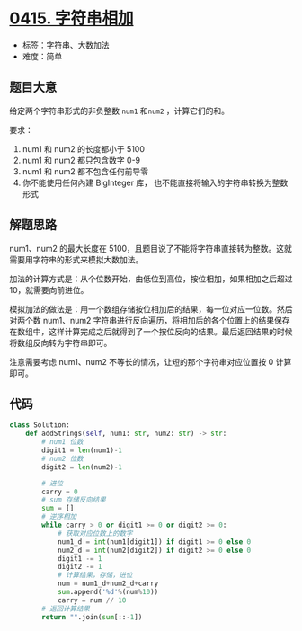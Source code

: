 # [0415. 字符串相加](https://leetcode-cn.com/problems/add-strings/)

- 标签：字符串、大数加法
- 难度：简单

## 题目大意

给定两个字符串形式的非负整数 `num1` 和`num2` ，计算它们的和。

要求：

1. num1 和 num2 的长度都小于 5100
2. num1 和 num2 都只包含数字 0-9
3. num1 和 num2 都不包含任何前导零
4. 你不能使用任何內建 BigInteger 库， 也不能直接将输入的字符串转换为整数形式

## 解题思路

num1、num2 的最大长度在 5100，且题目说了不能将字符串直接转为整数。这就需要用字符串的形式来模拟大数加法。

加法的计算方式是：从个位数开始，由低位到高位，按位相加，如果相加之后超过 10，就需要向前进位。

模拟加法的做法是：用一个数组存储按位相加后的结果，每一位对应一位数。然后对两个数 num1、num2 字符串进行反向遍历，将相加后的各个位置上的结果保存在数组中，这样计算完成之后就得到了一个按位反向的结果。最后返回结果的时候将数组反向转为字符串即可。

注意需要考虑 num1、num2 不等长的情况，让短的那个字符串对应位置按 0 计算即可。

## 代码

```Python
class Solution:
    def addStrings(self, num1: str, num2: str) -> str:
        # num1 位数
        digit1 = len(num1)-1
        # num2 位数
        digit2 = len(num2)-1

        # 进位
        carry = 0
        # sum 存储反向结果
        sum = []
        # 逆序相加
        while carry > 0 or digit1 >= 0 or digit2 >= 0:
            # 获取对应位数上的数字
            num1_d = int(num1[digit1]) if digit1 >= 0 else 0
            num2_d = int(num2[digit2]) if digit2 >= 0 else 0
            digit1 -= 1
            digit2 -= 1
            # 计算结果，存储，进位
            num = num1_d+num2_d+carry
            sum.append('%d'%(num%10))
            carry = num // 10
        # 返回计算结果
        return "".join(sum[::-1])
```


